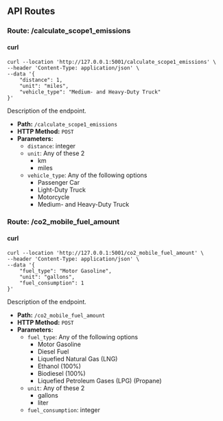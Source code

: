 
## API Routes

### Route: /calculate_scope1_emissions

#### curl

```
curl --location 'http://127.0.0.1:5001/calculate_scope1_emissions' \
--header 'Content-Type: application/json' \
--data '{
    "distance": 1,
    "unit": "miles",
    "vehicle_type": "Medium- and Heavy-Duty Truck"
}'
```

Description of the endpoint.

- **Path:** `/calculate_scope1_emissions`
- **HTTP Method:** `POST`
- **Parameters:**
  - `distance`: integer
  - `unit`: Any of these 2
    - km
    - miles
  - `vehicle_type`: Any of the following options
    - Passenger Car
    - Light-Duty Truck
    - Motorcycle
    - Medium- and Heavy-Duty Truck


### Route: /co2_mobile_fuel_amount

#### curl

```
curl --location 'http://127.0.0.1:5001/co2_mobile_fuel_amount' \
--header 'Content-Type: application/json' \
--data '{
    "fuel_type": "Motor Gasoline",
    "unit": "gallons",
    "fuel_consumption": 1
}'
```

Description of the endpoint.

- **Path:** `/co2_mobile_fuel_amount`
- **HTTP Method:** `POST`
- **Parameters:**
  - `fuel_type`: Any of the following options
    - Motor Gasoline
    - Diesel Fuel
    - Liquefied Natural Gas (LNG)
    - Ethanol (100%)
    - Biodiesel (100%)
    - Liquefied Petroleum Gases (LPG) (Propane)
  - `unit`: Any of these 2
    - gallons
    - liter
  - `fuel_consumption`: integer
